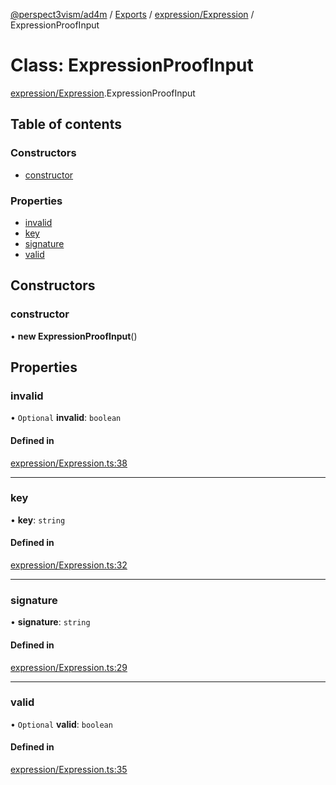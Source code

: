 [@perspect3vism/ad4m](../README.md) / [Exports](../modules.md) / [expression/Expression](../modules/expression_Expression.md) / ExpressionProofInput

# Class: ExpressionProofInput

[expression/Expression](../modules/expression_Expression.md).ExpressionProofInput

## Table of contents

### Constructors

- [constructor](expression_Expression.ExpressionProofInput.md#constructor)

### Properties

- [invalid](expression_Expression.ExpressionProofInput.md#invalid)
- [key](expression_Expression.ExpressionProofInput.md#key)
- [signature](expression_Expression.ExpressionProofInput.md#signature)
- [valid](expression_Expression.ExpressionProofInput.md#valid)

## Constructors

### constructor

• **new ExpressionProofInput**()

## Properties

### invalid

• `Optional` **invalid**: `boolean`

#### Defined in

[expression/Expression.ts:38](https://github.com/perspect3vism/ad4m/blob/d9ddd7e2/core/src/expression/Expression.ts#L38)

___

### key

• **key**: `string`

#### Defined in

[expression/Expression.ts:32](https://github.com/perspect3vism/ad4m/blob/d9ddd7e2/core/src/expression/Expression.ts#L32)

___

### signature

• **signature**: `string`

#### Defined in

[expression/Expression.ts:29](https://github.com/perspect3vism/ad4m/blob/d9ddd7e2/core/src/expression/Expression.ts#L29)

___

### valid

• `Optional` **valid**: `boolean`

#### Defined in

[expression/Expression.ts:35](https://github.com/perspect3vism/ad4m/blob/d9ddd7e2/core/src/expression/Expression.ts#L35)
